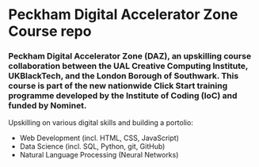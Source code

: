 # Peckham Digital Accelerator Zone Course repo

### Peckham Digital Accelerator Zone (DAZ), an upskilling course collaboration between the UAL Creative Computing Institute, UKBlackTech, and the London Borough of Southwark. This course is part of the new nationwide Click Start training programme developed by the Institute of Coding (IoC) and funded by Nominet.

Upskilling on various digital skills and building a portolio:
- Web Development (incl. HTML, CSS, JavaScript)
- Data Science (incl. SQL, Python, git, GitHub)
- Natural Language Processing (Neural Networks)
